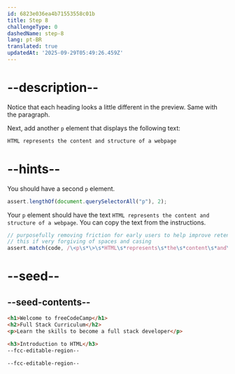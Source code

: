 ```yaml
---
id: 6823e036ea4b71553558c01b
title: Step 8
challengeType: 0
dashedName: step-8
lang: pt-BR
translated: true
updatedAt: '2025-09-29T05:49:26.459Z'
---
```


# --description--

Notice that each heading looks a little different in the preview. Same with the paragraph.

Next, add another `p` element that displays the following text:

```md
HTML represents the content and structure of a webpage
```

# --hints--

You should have a second `p` element.

```js
assert.lengthOf(document.querySelectorAll("p"), 2);
```

Your `p` element should have the text `HTML represents the content and structure of a webpage`. You can copy the text from the instructions.

```js
// purposefully removing friction for early users to help improve retention in early lessons
// this if very forgiving of spaces and casing
assert.match(code, /\<p\s*\>\s*HTML\s*represents\s*the\s*content\s*and\s*structure\s*of\s*a\s*webpage\s*\<\/p\s*\>/i);
```

# --seed--

## --seed-contents--

```html
<h1>Welcome to freeCodeCamp</h1>
<h2>Full Stack Curriculum</h2>
<p>Learn the skills to become a full stack developer</p>

<h3>Introduction to HTML</h3>
--fcc-editable-region--

--fcc-editable-region--
```
